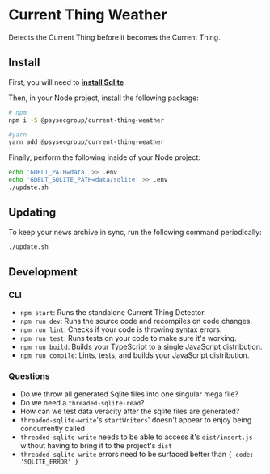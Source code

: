 # Current Thing Weather

Detects the Current Thing before it becomes the Current Thing.

## Install

First, you will need to **[install Sqlite](sqlite.md)**

Then, in your Node project, install the following package:

```bash
# npm
npm i -S @psysecgroup/current-thing-weather

#yarn
yarn add @psysecgroup/current-thing-weather
```

Finally, perform the following inside of your Node project:

```bash
echo 'GDELT_PATH=data' >> .env
echo 'GDELT_SQLITE_PATH=data/sqlite' >> .env
./update.sh
````

## Updating

To keep your news archive in sync, run the following command periodically:

```bash
./update.sh
````

## Development

### CLI

* `npm start`: Runs the standalone Current Thing Detector.
* `npm run dev`: Runs the source code and recompiles on code changes.
* `npm run lint`: Checks if your code is throwing syntax errors.
* `npm run test`: Runs tests on your code to make sure it's working.
* `npm run build`: Builds your TypeScript to a single JavaScript distribution.
* `npm run compile`: Lints, tests, and builds your JavaScript distribution.

### Questions

* Do we throw all generated Sqlite files into one singular mega file?
* Do we need a `threaded-sqlite-read`?
* How can we test data veracity after the sqlite files are generated?
* `threaded-sqlite-write`'s `startWriters`' doesn't appear to enjoy being concurrently called
* `threaded-sqlite-write` needs to be able to access it's `dist/insert.js` without having to bring it to the project's `dist`
* `threaded-sqlite-write` errors need to be surfaced better than `{ code: 'SQLITE_ERROR' }`